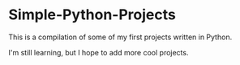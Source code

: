 # Simple-Python-Projects
This is a compilation of some of my first projects written in Python.

I'm still learning, but I hope to add more cool projects. 
